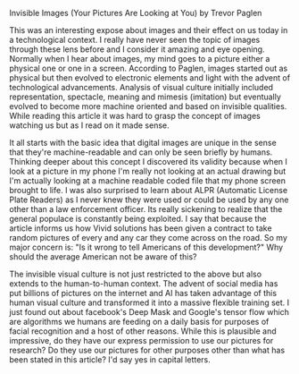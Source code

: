 Invisible Images (Your Pictures Are Looking at You) by Trevor Paglen

This was an interesting expose about images and their effect on us today in a technological context. I really have never seen the topic of images through 
these lens before and I consider it amazing and eye opening. Normally when I hear about images, my mind goes to a picture either a physical
one or one in a screen. According to Paglen, images started out as physical but then evolved to electronic elements and light with the advent
of technological advancements. Analysis of visual culture initially included representation, spectacle, meaning and mimesis (imitation) but 
eventually evolved to become more machine oriented and based on invisible qualities. While reading this article it was hard to grasp the concept of
images watching us but as I read on it made sense. 

It all starts with the basic idea that digital images are unique in the sense that they're  machine-readable and can only be seen briefly by
humans. Thinking deeper about this concept I discovered its validity because when I look at a picture in my phone I'm really not looking at an
actual drawing but I'm actually looking at a machine readable coded file that my phone screen brought to life. I was also surprised to learn about
ALPR (Automatic License Plate Readers) as I never knew they were used or could be used by any one other than a law enforcement officer. Its really
sickening to realize that the general populace is constantly being exploited. I say that because the article informs us how Vivid solutions
has been given a contract to take random pictures of every and any car they come across on the road. So my major concern is: "Is it wrong 
to tell Americans of this development?" Why should the average American not be aware of this?

The invisible visual culture is not just restricted to the above but also extends to the human-to-human context. The advent of social media has 
put billions of pictures on the internet and AI has taken advantage of this human visual culture and transformed it into a massive flexible 
training set. I just found out about facebook's Deep Mask and Google's tensor flow which are algorithms we humans are feeding on a daily basis for purposes of facial recognition and a host of other reasons. While this is plausible and impressive, do they have our express permission to use our pictures for research? Do they use our pictures for other purposes other than what has been stated in this article? I'd say yes in capital letters.
